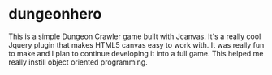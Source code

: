 # dungeonhero
This is a simple Dungeon Crawler game built with Jcanvas. It's a really cool Jquery plugin that makes HTML5 canvas easy to work with.
It was really fun to make and I plan to continue developing it into a full game. This helped me really instill object oriented programming.

